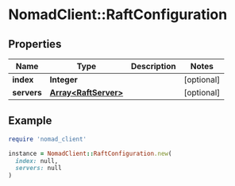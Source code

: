 # NomadClient::RaftConfiguration

## Properties

| Name | Type | Description | Notes |
| ---- | ---- | ----------- | ----- |
| **index** | **Integer** |  | [optional] |
| **servers** | [**Array&lt;RaftServer&gt;**](RaftServer.md) |  | [optional] |

## Example

```ruby
require 'nomad_client'

instance = NomadClient::RaftConfiguration.new(
  index: null,
  servers: null
)
```

